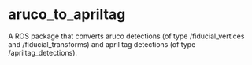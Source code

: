 # aruco_to_apriltag
A ROS package that converts aruco detections (of type /fiducial_vertices and /fiducial_transforms) and april tag detections (of type /apriltag_detections). 
